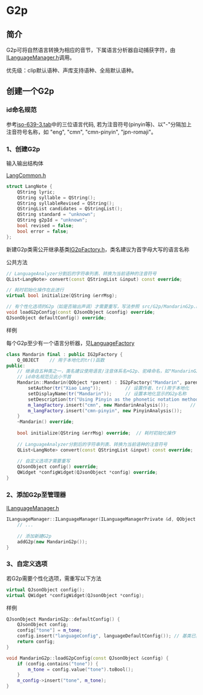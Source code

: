 # G2p

## 简介

G2p可将自然语言转换为相应的音节，下属语言分析器自动捕获字符，由[ILanguageManager.h](../include/language-manager/ILanguageManager.h)调用。

优先级：clip默认语种、声库支持语种、全局默认语种。

## 创建一个G2p

### id命名规范

参考[iso-639-3.tab](./iso-639-3.tab)中的三位语言代码, 若为注音符号(pinyin等)、以"-"分隔加上注音符号名称，如 "eng", "cmn", "cmn-pinyin", "jpn-romaji"。

### 1、创建G2p

输入输出结构体

[LangCommon.h](../include/language-manager/LangCommon.h)
```c++
struct LangNote {
    QString lyric;
    QString syllable = QString();
    QString syllableRevised = QString();
    QStringList candidates = QStringList();
    QString standard = "unknown";
    QString g2pId = "unknown";
    bool revised = false;
    bool error = false;
};
```

新建G2p类需公开继承基类[IG2pFactory.h](../include/language-manager/IG2pFactory.h)，类名建议为首字母大写的语言名称

公共方法

```c++
// LanguageAnalyzer分割后的字符串列表、转换为当前语种的注音符号
QList<LangNote> convert(const QStringList &input) const override;

// 耗时初始化操作在此进行
virtual bool initialize(QString &errMsg);

// 有个性化选项的G2p（如是否输出声调）才需要重写，写法参照 src/G2p/MandarinG2p.h
void loadG2pConfig(const QJsonObject &config) override;
QJsonObject defaultConfig() override;
```

样例

每个G2p至少有一个语言分析器，见[LanguageFactory](./LanguageAnalyzer)

```c++
class Mandarin final : public IG2pFactory {
    Q_OBJECT    // 用于本地化的tr()函数
public:
    // 继承自五种类之一，类名建议使用语言/注音体系名+G2p、驼峰命名，如"MandarinG2p"、"EnglishG2p"。
    // id命名规范见此小节首
    Mandarin::Mandarin(QObject *parent) : IG2pFactory("Mandarin", parent) {
        setAuthor(tr("Xiao Lang"));         // 设置作者、tr()用于本地化 
        setDisplayName(tr("Mandarin"));     // 设置本地化显示的G2p名称
        setDescription(tr("Using Pinyin as the phonetic notation method."));
        m_langFactory.insert("cmn", new MandarinAnalysis());        // 创建语种分析器
        m_langFactory.insert("cmn-pinyin", new PinyinAnalysis());
    }
    ~Mandarin() override;
    
    bool initialize(QString &errMsg) override;  // 耗时初始化操作
    
    // LanguageAnalyzer分割后的字符串列表、转换为当前语种的注音符号
    QList<LangNote> convert(const QStringList &input) const override;
    
    // 自定义选项才需要重写
    QJsonObject config() override;
    QWidget *configWidget(QJsonObject *config) override;
}
```

### 2、添加G2p至管理器

[ILanguageManager.h](../include/language-manager/ILanguageManager.h)

```c++
ILanguageManager::ILanguageManager(ILanguageManagerPrivate &d, QObject *parent) : QObject(parent), d_ptr(&d) {
    // ...
    
    // 添加新建G2p
    addG2p(new MandarinG2p());
}
```

### 3、自定义选项

若G2p需要个性化选项，需重写以下方法

```c++
virtual QJsonObject config();
virtual QWidget *configWidget(QJsonObject *config);
```

样例

```c++
QJsonObject MandarinG2p::defaultConfig() {
    QJsonObject config;
    config["tone"] = m_tone;
    config.insert("languageConfig", languageDefaultConfig()); // 基类已实现，添加此行即可
    return config;
}

void MandarinG2p::loadG2pConfig(const QJsonObject &config) {
    if (config.contains("tone")) {
        m_tone = config.value("tone").toBool();
    }
    m_config->insert("tone", m_tone);
}
```